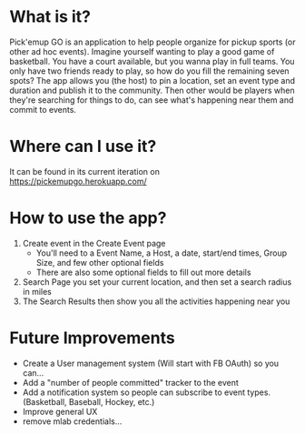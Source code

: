 # What is it?
Pick'emup GO is an application to help people organize for pickup sports (or other ad hoc events).
Imagine yourself wanting to play a good game of basketball. You have a court available, but you wanna play in full teams. You only have two friends ready to play, so how do you fill the remaining seven spots? The app allows you (the host) to pin a location, set an event type and duration and publish it to the community. Then other would be players when they're searching for things to do, can see what's happening near them and commit to events.

# Where can I use it?
It can be found in its current iteration on https://pickemupgo.herokuapp.com/

# How to use the app?
1. Create event in the Create Event page
   * You'll need to a Event Name, a Host, a date, start/end times, Group Size, and few other optional fields
   * There are also some optional fields to fill out more details
2. Search Page you set your current location, and then set a search radius in miles
3. The Search Results then show you all the activities happening near you

# Future Improvements
* Create a User management system (Will start with FB OAuth) so you can...
* Add a "number of people committed" tracker to the event
* Add a notification system so people can subscribe to event types. (Basketball, Baseball, Hockey, etc.)
* Improve general UX
* remove mlab credentials...